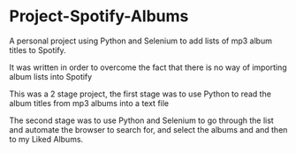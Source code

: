 # Project-Spotify-Albums
 A personal project using Python and Selenium to add lists of mp3 album titles to Spotify.

 It was written in order to overcome the fact that there is no way of importing album lists into Spotify

 This was a 2 stage project, the first stage was to use Python to read the album titles from mp3 albums into a text file
 
 The second stage was to use Python and Selenium to go through the list and automate the browser to search for, and select the albums and and then to my Liked Albums.

